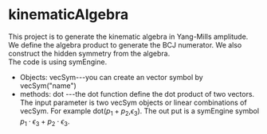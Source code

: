 # kinematicAlgebra
This project is to generate the kinematic algebra in Yang-Mills amplitude.
We define the algebra product to generate the BCJ numerator. We also construct the hidden symmetry from the algebra.  
The code is using symEngine. 
* Objects: vecSym---you can create an vector symbol by vecSym("name")
* methods: dot   ---the dot function define the dot product of two vectors. The input parameter is two vecSym objects or linear combinations of vecSym. For example dot($p_1+p_2$,$\epsilon_3$). The out put is a symEngine symbol $p_1\cdot\epsilon_3+p_2\cdot\epsilon_3$.  
